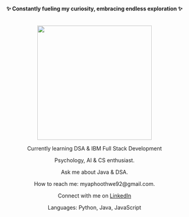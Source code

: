 <div align="center">
  <h4>✨ Constantly fueling my curiosity, embracing endless exploration ✨</h4>
  <br>
  <img src="https://media.giphy.com/media/v1.Y2lkPTc5MGI3NjExN2owdjV4OHJtOHh1MTl0MG9jemhpYTE2MXM5Z3l3MTQ1cjkweXBubSZlcD12MV9pbnRlcm5hbF9naWZfYnlfaWQmY3Q9Zw/PYXSPzKn5tZUsXmrcQ/giphy.gif" width="300">
</div>

<div align="center">
  <p>Currently learning DSA & IBM Full Stack Development</p>
  <p> Psychology, AI & CS enthusiast.</p>
  <p>Ask me about Java & DSA.</p>
  <p>How to reach me: myaphoothwe92@gmail.com.</p>
  <p>Connect with me on 
  <a href="https://www.linkedin.com/in/mya-phoo-thwe-2a91ab1ab/">LinkedIn</a>
  </p>
<p>Languages: Python, Java, JavaScript</p>
</div>
